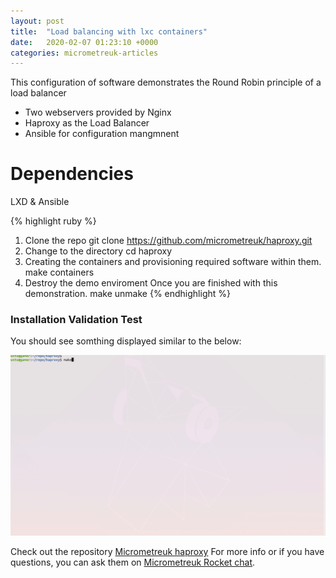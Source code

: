 ```yaml
---
layout: post
title:  "Load balancing with lxc containers"
date:   2020-02-07 01:23:10 +0000
categories: micrometreuk-articles
---
```

This configuration of software demonstrates the Round Robin principle of a load balancer

- Two webservers provided by Nginx
- Haproxy as the Load Balancer
- Ansible for configuration mangmnent

# Dependencies

LXD & Ansible


{% highlight ruby %}
1. Clone the repo
git clone https://github.com/micrometreuk/haproxy.git
2. Change to the directory
cd haproxy
3. Creating the containers and provisioning required software within them.
make containers
4. Destroy the demo enviroment Once you are finished with this demonstration.
make unmake
{% endhighlight %}

### Installation Validation Test
You should see somthing displayed similar to the below:

![Alt Text](/assets/images/demo.gif)





Check out the repository [Micrometreuk haproxy][micrometreuk-gh]
For more info or if you have questions, you can ask them on [Micrometreuk Rocket chat][micrometreuk-talk].

[micrometreuk-gh]:   https://github.com/micrometreuk/haproxy
[micrometreuk-talk]: https://im.micrometre.uk

